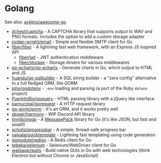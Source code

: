 # Golang

See also: [avelino/awesome-go](https://github.com/avelino/awesome-go)

* [dchest/captcha](https://github.com/dchest/captcha) - A CAPTCHA library that supports output to WAV and PNG formats. Includes the option to add a custom storage adapter
* [jordan-wright/email](https://github.com/jordan-wright/email) - Simple and flexible SMTP client for Go
* [fiber/fiber](https://github.com/gofiber/fiber) - A lightning fast web framework, with an Express JS inspired API
  * [fiber/jwt](https://github.com/gofiber/jwt) - JWT authentication middleware
  * [fiber/storage](https://github.com/gofiber/storage) - Storage drivers for various middlewares
* [go-echarts/go-echarts](https://github.com/go-echarts/go-echarts) - Generate charts in Go, which output to HTML and JS
* [huandu/go-sqlbuilder](https://github.com/huandu/go-sqlbuilder) - A SQL string builder - a "zero config" alternative to a full fledged ORM, like GORM
* [joho/godotenv](https://github.com/joho/godotenv) - `.env` loading and parsing (a port of the Ruby `dotenv` project)
* [PuerkitoBio/goquery](https://github.com/PuerkitoBio/goquery) - HTML parsing library with a jQuery like interface
* [parnurzeal/gorequest](https://github.com/parnurzeal/gorequest) - A HTTP request library
* [go-gorm/gorm](https://github.com/go-gorm/gorm) - It's an ORM, and it works pretty well
* [skwair/harmony](https://github.com/skwair/harmony) - WIP Discord API library
* [tinylib/msgp](https://github.com/tinylib/msgp) - A [MessagePack](https://msgpack.org/) library for Go (it's like JSON, but fast and small!)
* [schollz/progressbar](https://github.com/schollz/progressbar) - A simple, thread-safe progress bar
* [valyala/quicktemplate](https://github.com/valyala/quicktemplate) - Lightning fast templating using code generation
* [gomodule/redigo](https://github.com/gomodule/redigo) - A Redis client for Go
* [tebeka/selenium](https://github.com/tebeka/selenium) - Selenium/WebDriver client for Go
* [wailsapp/wails](https://github.com/wailsapp/wails) - Build native GUIs in Go with web technologies (think Electron but without Chrome or JavaScript)

